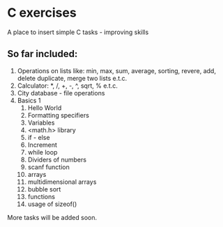 # C exercises
A place to insert simple C tasks - improving skills

## So far included:
1. Operations on lists like: min, max, sum, average, sorting, revere, add, delete duplicate, merge two lists e.t.c.
2. Calculator: *, /, +, -, ^, sqrt, % e.t.c.
3. City database - file operations
4. Basics 1
     1. Hello World
     2. Formatting specifiers
     3. Variables
     4. <math.h> library
     5. if - else
     6. Increment
     7. while loop
     8. Dividers of numbers
     9. scanf function
     10. arrays
     11. multidimensional arrays
     12. bubble sort
     13. functions
     14. usage of sizeof()

More tasks will be added soon.
